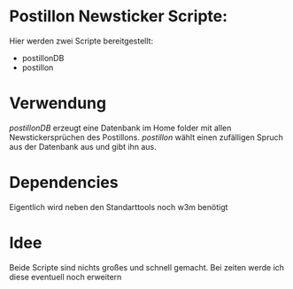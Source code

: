 # Postillon Newsticker Scripte:

Hier werden zwei Scripte bereitgestellt:

* postillonDB
* postillon

# Verwendung

*postillonDB* erzeugt eine Datenbank im Home folder mit allen Newstickersprüchen des Postillons.
*postillon* wählt einen zufälligen Spruch aus der Datenbank aus und gibt ihn aus.

# Dependencies

Eigentlich wird neben den Standarttools noch w3m benötigt

# Idee

Beide Scripte sind nichts großes und schnell gemacht.
Bei zeiten werde ich diese eventuell noch erweitern

